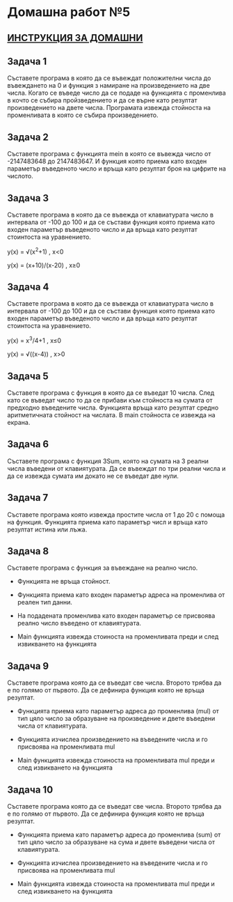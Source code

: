 # Домашна работ №5

## [ИНСТРУКЦИЯ ЗА ДОМАШНИ](README.md)

## Задача 1

Съставете програма в която да се въвеждат положителни числа до въвеждането на 0 и функция з намиране на произведението на две числа. Когато се въведе число да се подаде на функцията с променлива в кочто се събира пройзведението и да се върне като резултат произведението на двете числа. Програмата извежда стойноста на променливата в която се събира произведението.

## Задача 2

Съставете програма с функцията mein в която се въвежда число от -2147483648 до 2147483647. И функция която приема като входен параметър въведеното число и връща като резултат броя на цифрите на числото.

## Задача 3

Съставете програма в която да се въвежда от клавиатурата число в интервала от -100 до 100 и да се състави функция която приема като входен параметър въведеното число и да връща като резултат стоинтоста на уравнението.


y(x) = √(x<sup>2</sup>+1) , x<0

y(x) = (x+10)/(x-20) , x≥0


## Задача 4

Съставете програма в която да се въвежда от клавиатурата число в интервала от -100 до 100 и да се състави функция която приема като входен параметър въведеното число и да връща като резултат стоинтоста на уравнението.

y(x) = x<sup>3</sup>/4+1 , x≤0

y(x) = √((x-4)) , x>0

## Задача 5

Съставете програма с функция в която да се въведат 10 числа. След като се въведат число то да се прибави към стойноста на сумата от предходно въведените числа. Функцията връща като резултат средно аритметичната стойност на числата. В main стойноста се извежда на екрана.

## Задача 6

Съставете програма с функция 3Sum, която на сумата на 3 реални числа въведени от клавиятурата. Да се въвеждат по три реални числа и да се извежда сумата им докато не се въведат две нули.

## Задача 7

Съставете програма която извежда простите числа от 1 до 20 с помоща на функция. Функцията приема като параметър числ и връща като резултат истина или лъжа.

## Задача 8

Съставете програма с функция за въвеждане на реално число. 

- Функцията не връща стойност. 

- Функцията приема като входен параметър адреса на променлива от реален тип данни.

- На подадената променлива като входен параметър се присвоява реално число въведено от клавиятурата.

- Main функцията извежда стоиноста на променливата преди и след извикването на функцията 

## Задача 9

Съставете програма която да се въведат све числа. Второто трябва да е по голямо от първото. Да се дефинира функция която не връща резултат. 

- Функцията приема като параметър адреса до променлива (mul) от тип цяло число за образуване на произведение и двете въведени числа от клавиятурата. 

- Функцията изчислеа произведението на въведените числа и го присвоява на променливата mul

- Main функцията извежда стоиноста на променливата mul преди и след извикването на функцията 

## Задача 10

Съставете програма която да се въведат све числа. Второто трябва да е по голямо от първото. Да се дефинира функция която не връща резултат. 

- Функцията приема като параметър адреса до променлива (sum) от тип цяло число за образуване на сума и двете въведени числа от клавиятурата. 

- Функцията изчислеа произведението на въведените числа и го присвоява на променливата mul

- Main функцията извежда стоиноста на променливата mul преди и след извикването на функцията 


